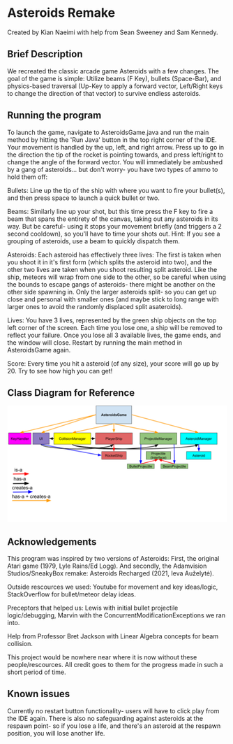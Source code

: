 # Asteroids Remake
Created by Kian Naeimi with help from Sean Sweeney and Sam Kennedy.

## Brief Description
 We recreated the classic arcade game Asteroids with a few changes. The goal of the game is simple: Utilize beams (F Key), bullets (Space-Bar), and physics-based traversal (Up-Key to apply a forward vector, Left/Right keys to change the direction of that vector) 
 to survive endless asteroids.

## Running the program
To launch the game, navigate to AsteroidsGame.java and run the main method by hitting the 'Run Java' button in the top right corner of the
IDE. Your movement is handled by the up, left, and right arrow. Press up to go in the direction the tip of the rocket is pointing towards,
and press left/right to change the angle of the forward vector. You will immediately be ambushed by a gang of asteroids... but don't worry-
you have two types of ammo to hold them off:
    
Bullets: Line up the tip of the ship with where you want to fire your bullet(s), and then press space to launch a quick bullet or two. 
        
Beams: Similarly line up your shot, but this time press the F key to fire a beam that spans the entirety of the canvas, taking out any 
asteroids in its way. But be careful- using it stops your movement briefly (and triggers a 2 second cooldown), so you'll have to time your shots out. Hint: If you see a grouping of asteroids, use a beam to quickly dispatch them. 

Asteroids: Each asteroid has effectively three lives: The first is taken when you shoot it in it's first form (which splits the asteroid into two), and the other two lives are taken when you shoot resulting split asteroid. Like the ship, meteors will wrap from one side to the other, so be careful when using the bounds to escape gangs of asteroids- there might be another on the other side spawning in. Only the larger asteroids split- so you can get up close and personal with smaller ones (and maybe stick to long range with larger ones to avoid the randomly displaced split asateroids).
    
Lives: You have 3 lives, represented by the green ship objects on the top left corner of the screen. Each time you lose one, 
a ship will be removed to reflect your failure. Once you lose all 3 available lives, the game ends, and the window will close. Restart
by running the main method in AsteroidsGame again.

Score: Every time you hit a asteroid (of any size), your score will go up by 20. Try to see how high you can get!

## Class Diagram for Reference
![Class Diagram](./AsteroidsClassDiagram.png)
    
## Acknowledgements
This program was inspired by two versions of Asteroids: First, the original Atari game (1979, Lyle Rains/Ed Logg). And secondly,
the Adamvision Studios/SneakyBox remake: Asteroids Recharged (2021, Ieva Auželytė).
    
Outside rescources we used: Youtube for movement and key ideas/logic, StackOverflow for bullet/meteor delay ideas.

Preceptors that helped us: Lewis with initial bullet projectile logic/debugging, Marvin with the ConcurrentModificationExceptions we ran into.
    
Help from Professor Bret Jackson with Linear Algebra concepts for beam collision. 
    
This project would be nowhere near where it is now without these people/rescources. All credit goes to them for the progress made in such
a short period of time. 

## Known issues
Currently no restart button functionality- users will have to click play from the IDE again.
There is also no safeguarding against asteroids at the respawn point- so if you lose a life, 
and there's an asteroid at the respawn position, you will lose another life.

